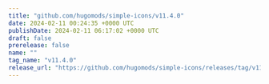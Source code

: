 ```yaml
---
title: "github.com/hugomods/simple-icons/v11.4.0"
date: 2024-02-11 00:24:35 +0000 UTC
publishDate: 2024-02-11 06:17:02 +0000 UTC
draft: false
prerelease: false
name: ""
tag_name: "v11.4.0"
release_url: "https://github.com/hugomods/simple-icons/releases/tag/v11.4.0"
---
```




